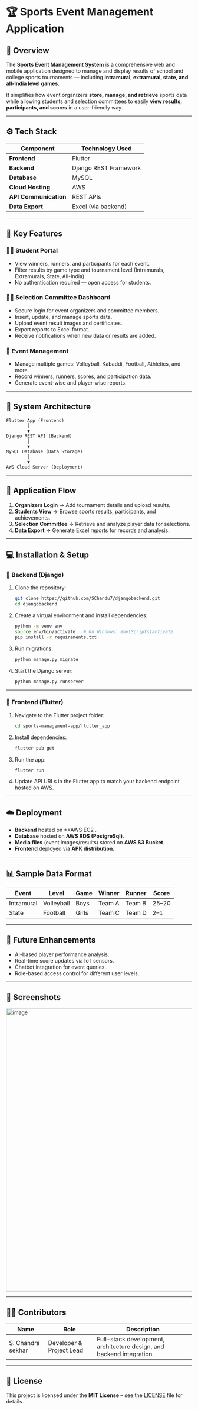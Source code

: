 # 🏆 Sports Event Management Application

## 📖 Overview
The **Sports Event Management System** is a comprehensive web and mobile application designed to manage and display results of school and college sports tournaments — including **intramural, extramural, state, and all-India level games**.

It simplifies how event organizers **store, manage, and retrieve** sports data while allowing students and selection committees to easily **view results, participants, and scores** in a user-friendly way.

---

## ⚙️ Tech Stack

| Component | Technology Used |
|------------|----------------|
| **Frontend** | Flutter |
| **Backend** | Django REST Framework |
| **Database** | MySQL |
| **Cloud Hosting** | AWS |
| **API Communication** | REST APIs |
| **Data Export** | Excel (via backend) |

---

## 🎯 Key Features

### 👩‍🎓 Student Portal
- View winners, runners, and participants for each event.  
- Filter results by game type and tournament level (Intramurals, Extramurals, State, All-India).  
- No authentication required — open access for students.

### 🧑‍💼 Selection Committee Dashboard
- Secure login for event organizers and committee members.  
- Insert, update, and manage sports data.  
- Upload event result images and certificates.  
- Export reports to Excel format.  
- Receive notifications when new data or results are added.

### 🏅 Event Management
- Manage multiple games: Volleyball, Kabaddi, Football, Athletics, and more.  
- Record winners, runners, scores, and participation data.  
- Generate event-wise and player-wise reports.  

---

## 🧩 System Architecture

```
Flutter App (Frontend)
        │
        ▼
Django REST API (Backend)
        │
        ▼
MySQL Database (Data Storage)
        │
        ▼
AWS Cloud Server (Deployment)
```

---

## 📱 Application Flow

1. **Organizers Login** → Add tournament details and upload results.  
2. **Students View** → Browse sports results, participants, and achievements.  
3. **Selection Committee** → Retrieve and analyze player data for selections.  
4. **Data Export** → Generate Excel reports for records and analysis.  

---

## 💻 Installation & Setup

### 🧱 Backend (Django)
1. Clone the repository:
   ```bash
   git clone https://github.com/SChandu7/djangobackend.git
   cd djangobackend
   ```

2. Create a virtual environment and install dependencies:
   ```bash
   python -m venv env
   source env/bin/activate   # On Windows: env\Scripts\activate
   pip install -r requirements.txt
   ```

3. Run migrations:
   ```bash
   python manage.py migrate
   ```

4. Start the Django server:
   ```bash
   python manage.py runserver
   ```

---

### 📲 Frontend (Flutter)
1. Navigate to the Flutter project folder:
   ```bash
   cd sports-management-app/flutter_app
   ```

2. Install dependencies:
   ```bash
   flutter pub get
   ```

3. Run the app:
   ```bash
   flutter run
   ```

4. Update API URLs in the Flutter app to match your backend endpoint hosted on AWS.

---

## ☁️ Deployment
- **Backend** hosted on **AWS EC2 .  
- **Database** hosted on **AWS RDS (PostgreSql)**.  
- **Media files** (event images/results) stored on **AWS S3 Bucket**.  
- **Frontend** deployed via **APK distribution**.

---

## 📊 Sample Data Format

| Event | Level | Game | Winner | Runner | Score |
|--------|--------|-------|---------|---------|--------|
| Intramural | Volleyball | Boys | Team A | Team B | 25–20 |
| State | Football | Girls | Team C | Team D | 2–1 |

---

## 🚀 Future Enhancements
- AI-based player performance analysis.  
- Real-time score updates via IoT sensors.  
- Chatbot integration for event queries.  
- Role-based access control for different user levels.  

---

## 📸 Screenshots 

<img width="1397" height="765" alt="image" src="https://github.com/user-attachments/assets/a4d4f6bc-463a-474f-ba85-8dd682e53b6b" />

---

## 👨‍💻 Contributors
| Name | Role | Description |
|------|------|-------------|
| S. Chandra sekhar | Developer & Project Lead | Full-stack development, architecture design, and backend integration. |

---

## 📄 License
This project is licensed under the **MIT License** – see the [LICENSE](LICENSE) file for details.




